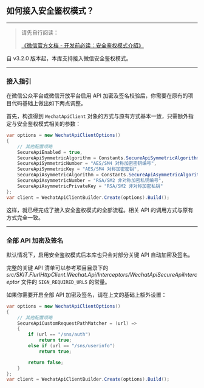 ﻿## 如何接入安全鉴权模式？

---

> 请先自行阅读：
>
> [《微信官方文档 - 开发前必读：安全鉴权模式介绍》](https://developers.weixin.qq.com/miniprogram/dev/OpenApiDoc/getting_started/signature-verify.html)

自 v3.2.0 版本起，本库支持接入微信安全鉴权模式。

---

### 接入指引

在微信公众平台或微信开放平台启用 API 加密及签名校验后，你需要在原有的项目代码基础上做出如下两点调整。

首先，构造得到 `WechatApiClient` 对象的方式与原有方式基本一致，只需额外指定与安全鉴权模式相关的参数：

```csharp
var options = new WechatApiClientOptions()
{
    // 其他配置项略
    SecureApiEnabled = true,
    SecureApiSymmetricAlgorithm = Constants.SecureApiSymmetricAlgorithms.AES,
    SecureApiSymmetricNumber = "AES/SM4 对称加密密钥编号",
    SecureApiSymmetricKey = "AES/SM4 对称加密密钥",
    SecureApiAsymmetricAlgorithm = Constants.SecureApiAsymmetricAlgorithms.RSA,
    SecureApiAsymmetricNumber = "RSA/SM2 非对称加密私钥编号",
    SecureApiAsymmetricPrivateKey = "RSA/SM2 非对称加密私钥"
};
var client = WechatApiClientBuilder.Create(options).Build();
```

这样，就已经完成了接入安全鉴权模式的全部流程。相关 API 的调用方式与原有方式完全一致。

---

### 全部 API 加密及签名

默认情况下，启用安全鉴权模式后本库也只会对部分关键 API 自动加密及签名。

完整的关键 API 清单可以参考项目目录下的 _src/SKIT.FlurlHttpClient.Wechat.Api/Interceptors/WechatApiSecureApiInterceptor_ 文件的 `SIGN_REQUIRED_URLS` 的常量。

如果你需要开启全部 API 加密及签名，请在上文的基础上额外设置：

```csharp
var options = new WechatApiClientOptions()
{
    // 其他配置项略
    SecureApiCustomRequestPathMatcher = (url) =>
    {
        if (url == "/sns/auth")
            return true;
        else if (url == "/sns/userinfo")
            return true;

        return false;
    }
};
var client = WechatApiClientBuilder.Create(options).Build();
```
